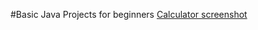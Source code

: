 #Basic Java Projects for beginners
[Calculator screenshot](https://github.com/Mou2004/Basic_Java_Projects/blob/main/calculator.PNG)

